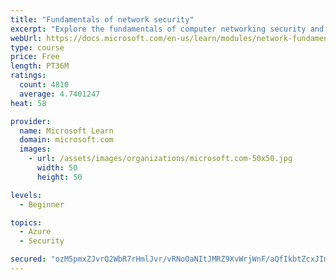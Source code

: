 ```yaml
---
title: "Fundamentals of network security"
excerpt: "Explore the fundamentals of computer networking security and monitoring."
webUrl: https://docs.microsoft.com/en-us/learn/modules/network-fundamentals-2/
type: course
price: Free
length: PT36M
ratings:
  count: 4810
  average: 4.7401247
heat: 58

provider:
  name: Microsoft Learn
  domain: microsoft.com
  images:
    - url: /assets/images/organizations/microsoft.com-50x50.jpg
      width: 50
      height: 50

levels:
  - Beginner

topics:
  - Azure
  - Security

secured: "ozM5pmxZJvrQ2WbR7rHmlJvr/vRNoOaNItJMRZ9XvWrjWnF/aQfIkbtZcxJImUgXNiylSjuSNSH4um+wd+6dXnlHzD9/emqFjD6QxwUWyENu4fQgOXR3oTjYEO4PnJsT1NTZepo48cGI5h3n9XcnaAqDlJmuEj8LTGKwuLSDfSS61zPEXk+Byg2D05UKu9lkNVj28Pj5TydN4ykB8vxX5WIpOMsxuu/wT35KKn1WEz9/IVtE06iw5YaIwx2VgFCA+wy2iWqGTGTeaV0HnC7flDCa4IbKDJv9Dbk3NFqAWKPtfj4+xLyInxvMCK1viEfNYgrFFfPs+/C6PM+tEpJwYJK6qQbP6ja+y3C/dsQM9jFzNGHC8ZXVTpf4WgNyMBf+DddfmGyMb3fmFx3xW+htKtIhN8nTmmYHJZVQsgkV27I=;EWxlmSJMHIomQR1GOXERbA=="
---
```


